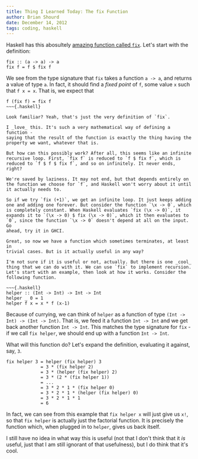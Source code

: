 ```yaml
---
title: Thing I Learned Today: The fix Function
author: Brian Shourd
date: December 14, 2012
tags: coding, haskell
---
```


Haskell has this abosultely [amazing function called
`fix`](http://harold.hotelling.net/gcdfix.lhs). Let's start with the
definition:

~~~{.haskell}
fix :: (a -> a) -> a
fix f = f $ fix f
~~~

We see from the type signature that `fix` takes a function `a -> a`, and
returns a value of type `a`. In fact, it should find a _fixed point_ of
`f`, some value `x` such that `f x = x`. That is, we expect that

~~~{.haskell}
f (fix f) = fix f
~~~{.haskell}

Look familiar? Yeah, that's just the very definition of `fix`.

I _love_ this. It's such a very mathematical way of defining a function - 
saying that the result of the function is exactly the thing having the
property we want, whatever that is.

But how can this possibly work? After all, this seems like an infinite
recursive loop. First, `fix f` is reduced to `f $ fix f`, which is
reduced to `f $ f $ fix f`, and so on infinitely. It never ends, right?

We're saved by laziness. It may not end, but that depends entirely on
the function we choose for `f`, and Haskell won't worry about it until
it actually needs to.

So if we try `fix (+1)`, we get an infinite loop. It just keeps adding
one and adding one forever. But consider the function `\x -> 0`, which
is completely constant. When Haskell evaluates `fix (\x -> 0)`, it
expands it to `(\x -> 0) $ fix (\x -> 0)`, which it then evaluates to
`0`, since the function `\x -> 0` doesn't depend at all on the input. Go
ahead, try it in GHCI.

Great, so now we have a function which sometimes terminates, at least in
trivial cases. But is it actually useful in any way?

I'm not sure if it is useful or not, actually. But there is one _cool_
thing that we can do with it. We can use `fix` to implement recursion.
Let's start with an example, then look at how it works. Consider the
following function.

~~~{.haskell}
helper :: (Int -> Int) -> Int -> Int
helper _ 0 = 1
helper f x = x * f (x-1)
~~~

Because of currying, we can think of `helper` as a function of type
`(Int -> Int) -> (Int -> Int)`. That is, we feed it a function `Int -> Int` and we get back another function `Int -> Int`. This matches the type signature for `fix` - if we call `fix helper`, we should end up with a function `Int -> Int`.

What will this function do? Let's expand the definition, evaluating it
against, say, `3`.

~~~{.haskell}
fix helper 3 = helper (fix helper) 3
             = 3 * (fix helper 2)
             = 3 * (helper (fix helper) 2)
             = 3 * (2 * (fix helper 1))
             = ...
             = 3 * 2 * 1 * (fix helper 0)
             = 3 * 2 * 1 * (helper (fix helper) 0)
             = 3 * 2 * 1 * 1
             = 6
~~~

In fact, we can see from this example that `fix helper x` will just give
us `x!`, so that `fix helper` is actually just the factorial function.
It is precisely the function which, when plugged in to `helper`, gives
us back itself.

I still have no idea in what way this is useful (not that I don't think
that it _is_ useful, just that I am still ignorant of that usefulness),
but I do think that it's cool. 


